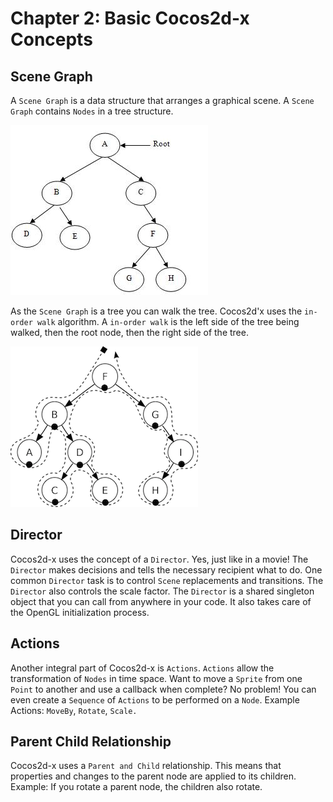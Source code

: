 # Chapter 2: Basic Cocos2d-x Concepts

## Scene Graph
A `Scene Graph` is a data structure that arranges a graphical scene. A `Scene Graph` contains `Nodes` in a tree structure.

![](2/tree.jpg "Simple Tree")

As the `Scene Graph` is a tree you can walk the tree. Cocos2d'x uses the `in-order walk` algorithm. A `in-order walk` is the left side of the tree being walked, then the root node, then the right side of the tree.

![](2/in-order-walk.png "in-order walk")

## Director
Cocos2d-x uses the concept of a `Director`. Yes, just like in a movie! The `Director` makes decisions and tells the necessary recipient what to do. One common `Director` task is to control `Scene` replacements and transitions. The `Director` also controls the scale factor. The `Director` is a shared singleton object that you can call from anywhere in your code. It also takes care of the OpenGL initialization process.

## Actions
Another integral part of Cocos2d-x is `Actions`. `Actions` allow the transformation of `Nodes` in time space. Want to move a `Sprite` from one `Point` to another and use a callback when complete? No problem! You can even create a `Sequence` of `Actions` to be performed on a `Node`. Example Actions: `MoveBy`, `Rotate`, `Scale.`

## Parent Child Relationship
Cocos2d-x uses a `Parent and Child` relationship. This means that properties and changes to the parent node are applied to its children. Example: If you rotate a parent node, the children also rotate. 
